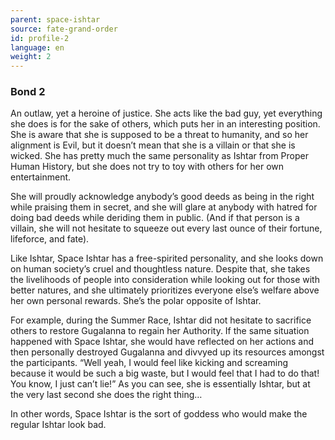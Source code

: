 ```yaml
---
parent: space-ishtar
source: fate-grand-order
id: profile-2
language: en
weight: 2
---
```


### Bond 2

An outlaw, yet a heroine of justice.
She acts like the bad guy, yet everything she does is for the sake of others, which puts her in an interesting position.
She is aware that she is supposed to be a threat to humanity, and so her alignment is Evil, but it doesn’t mean that she is a villain or that she is wicked.
She has pretty much the same personality as Ishtar from Proper Human History, but she does not try to toy with others for her own entertainment.

She will proudly acknowledge anybody’s good deeds as being in the right while praising them in secret, and she will glare at anybody with hatred for doing bad deeds while deriding them in public.
(And if that person is a villain, she will not hesitate to squeeze out every last ounce of their fortune, lifeforce, and fate).

Like Ishtar, Space Ishtar has a free-spirited personality, and she looks down on human society’s cruel and thoughtless nature. Despite that, she takes the livelihoods of people into consideration while looking out for those with better natures, and she ultimately prioritizes everyone else’s welfare above her own personal rewards. She’s the polar opposite of Ishtar.

For example, during the Summer Race, Ishtar did not hesitate to sacrifice others to restore Gugalanna to regain her Authority. If the same situation happened with Space Ishtar, she would have reflected on her actions and then personally destroyed Gugalanna and divvyed up its resources amongst the participants.
“Well yeah, I would feel like kicking and screaming because it would be such a big waste, but I would feel that I had to do that! You know, I just can’t lie!”
As you can see, she is essentially Ishtar, but at the very last second she does the right thing…

In other words, Space Ishtar is the sort of goddess who would make the regular Ishtar look bad.
